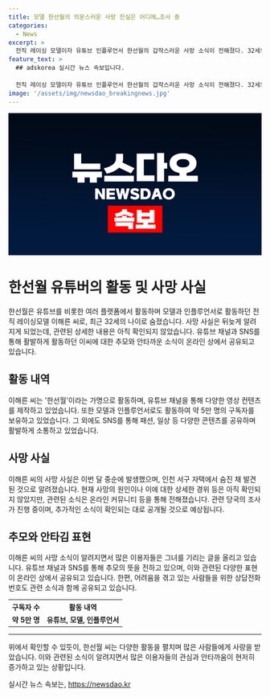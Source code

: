 ```yaml
---
title: 모델 한선월의 의문스러운 사망 진실은 어디에…조사 중
categories:
  - News
excerpt: >
  전직 레이싱 모델이자 유튜브 인플루언서 한선월의 갑작스러운 사망 소식이 전해졌다. 32세의 그녀는 인천 서구 자택에서 숨진 채 발견되었으며, 그녀의 사망 원인과 관련된 조사가 진행 중이다. 한선월은 약 5만명의 구독자를 보유한 인기 유튜버로, 그녀의 갑작스러운 사망으로 누리꾼들은 안타까움을 표하고 있다. 사망에 대한 자세한 내용은 아직 알려지지 않았지만, 이에 대한 관심이 높아지고 있다.
feature_text: >
  ## adskorea 실시간 뉴스 속보입니다.

  전직 레이싱 모델이자 유튜브 인플루언서 한선월의 갑작스러운 사망 소식이 전해졌다. 32세의 그녀는 인천 서구 자택에서 숨진 채 발견되었으며, 그녀의 사망 원인과 관련된 조사가 진행 중이다. 한선월은 약 5만명의 구독자를 보유한 인기 유튜버로, 그녀의 갑작스러운 사망으로 누리꾼들은 안타까움을 표하고 있다. 사망에 대한 자세한 내용은 아직 알려지지 않았지만, 이에 대한 관심이 높아지고 있다.
image: '/assets/img/newsdao_breakingnews.jpg'
---
```


<p><img src="/assets/img/newsdao_breakingnews.jpg" alt="adskorea 속보" /></p>

<h1>한선월 유튜버의 활동 및 사망 사실</h1>

<p data-ke-size="size16">한선월은 유튜브를 비롯한 여러 플랫폼에서 활동하며 모델과 인플루언서로 활동하던 전직 레이싱모델 이해른 씨로, 최근 32세의 나이로 숨졌습니다. 사망 사실은 뒤늦게 알려지게 되었는데, 관련된 상세한 내용은 아직 확인되지 않았습니다. 유튜브 채널과 SNS를 통해 활발하게 활동하던 이씨에 대한 추모와 안타까운 소식이 온라인 상에서 공유되고 있습니다.</p>

<h2 data-ke-size="size26">활동 내역</h2>

<p data-ke-size="size16">이해른 씨는 '한선월'이라는 가명으로 활동하며, 유튜브 채널을 통해 다양한 영상 컨텐츠를 제작하고 있었습니다. 또한 모델과 인플루언서로도 활동하여 약 5만 명의 구독자를 보유하고 있었습니다. 그 외에도 SNS를 통해 패션, 일상 등 다양한 콘텐츠를 공유하며 활발하게 소통하고 있었습니다.</p>

<h2 data-ke-size="size26">사망 사실</h2>

<p data-ke-size="size16">이해른 씨의 사망 사실은 이번 달 중순에 발생했으며, 인천 서구 자택에서 숨진 채 발견된 것으로 알려졌습니다. 현재 사망의 원인이나 이에 대한 상세한 경위 등은 아직 확인되지 않았지만, 관련된 소식은 온라인 커뮤니티 등을 통해 전해졌습니다. 관련 당국의 조사가 진행 중이며, 추가적인 소식이 확인되는 대로 공개될 것으로 예상됩니다.</p>

<h2 data-ke-size="size26">추모와 안타김 표현</h2>

<p data-ke-size="size16">이해른 씨의 사망 소식이 알려지면서 많은 이용자들은 그녀를 기리는 글을 올리고 있습니다. 유튜브 채널과 SNS를 통해 추모의 뜻을 전하고 있으며, 이와 관련된 다양한 표현이 온라인 상에서 공유되고 있습니다. 한편, 어려움을 겪고 있는 사람들을 위한 상담전화번호도 관련 소식과 함께 공유되고 있습니다.</p>

<table>
  <tr>
    <th>구독자 수</th>
    <th>활동 내역</th>
  </tr>
  <tr>
    <td style="text-align: center; height: 17px;"><b>약 5만 명</b></td>
    <td style="text-align: center; height: 17px;"><b>유튜브, 모델, 인플루언서</b></td>
  </tr>
</table>

<hr>

<p data-ke-size="size16">위에서 확인할 수 있듯이, 한선월 씨는 다양한 활동을 펼치며 많은 사람들에게 사랑을 받았습니다. 이와 관련된 소식이 알려지면서 많은 이용자들의 관심과 안타까움이 현저히 증가하고 있는 상황입니다. </p>
실시간 뉴스 속보는, <a href="https://newsdao.kr" rel="dofollow">https://newsdao.kr</a>


